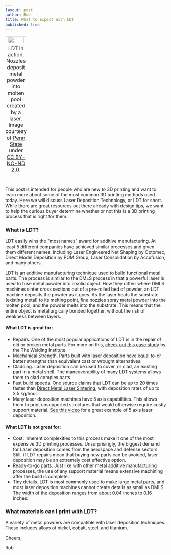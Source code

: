```yaml
--- 
layout: post
author: Rob
title: What to Expect With LDT
published: true
---
```

<table class="image" style="margin: auto;">
  <caption align="bottom">LDT in action. Nozzles deposit metal powder into molten pool created by a laser. Image courtesy of <a href="https://www.flickr.com/photos/wallyg/4952753283/in/photolist-7rpGMh-7cMgdr-ekULc-8xE9Xx-nzWpw4-8xE9ZZ-dxJz1G-4Xu4m4-4Xu49v-ekSP3-8xE9U8-8xHmuE-amQfMU-dxJyYs-amMqbH-8xHbYS-8xEj7t-8xE9RK-kHQqk/" target="_blank">Penn State</a> under <a href="https://creativecommons.org/licenses/by-nc-nd/2.0/legalcode" target="_blank">CC BY-NC-ND 2.0</a>.</caption>
  <tr><td>
  <img src="https://s3.amazonaws.com/supplybetter_images/Blog+Images/Laser+Deposition.jpg" width="100%">
</td></tr></table>
<br>

<p>This post is intended for people who are new to 3D printing and want to learn more about some of the most common 3D printing methods used today. Here we will discuss Laser Deposition Technology, or LDT for short. While there are great resources out there already with design tips, we want to help the curious buyer determine whether or not this is a 3D printing process that is right for them.</p>

<h3>What is LDT?</h3>
<p>LDT easily wins the "most names" award for additive manufacturing. At least 5 different companies have achieved similar processes and given them different names, including Laser Engineered Net Shaping by Optomec, Direct Model Deposition by POM Group, Laser Consolidation by Accufusion, and many others.</p>
<p>LDT is an additive manufacturing technique used to build functional metal parts. The process is similar to the DMLS process in that a powerful laser is used to fuse metal powder into a solid object. How they differ: where DMLS machines sinter cross sections out of a pre-rolled bed of powder, an LDT machine deposits the powder as it goes. As the laser heats the substrate (existing metal) to its melting point, fine nozzles spray metal powder into the molten pool, and the powder melts into the substrate. This means that the entire object is metallurgically bonded together, without the risk of weakness between layers.</p>


<h4>What LDT is great for:</h4>
<ul>  
  <li>Repairs. One of the most popular applications of LDT is in the repair of old or broken metal parts. For more on this, <a href="http://www.twi-global.com/news-events/case-studies/innovative-additive-laser-repair-technology-used-in-restoration-of-iconic-ww2-spitfire-aircraft-557/" target="_blank">check out this case study</a> by the The Welding Institute.</li>
  <li>Mechanical Strength. Parts built with laser deposition have equal to-or better strengths than equivalent cast or wrought alternatives.</li>
  <li>Cladding. Laser deposition can be used to cover, or clad, an existing part in a metal shell. The maneuverability of many LDT systems allows them to clad complex parts.</li>
  <li>Fast build speeds. <a href="http://www.3dprinterworld.com/article/giveth-and-taketh-away-cnc-milling-and-additive-laser-deposition-one-cycle" target="_blank">One source</a> claims that LDT can be up to 20 times faster than <a href="https://www.supplybetter.com/blog/what-to-expect-with-dmls.html" target="_blank">Direct Metal Laser Sintering</a>, with deposition rates of up to 3.5 kg/hour.</li>
  <li>Many laser deposition machines have 5 axis capabilities. This allows them to print unsupported structures that would otherwise require costly support material. <a href="https://www.youtube.com/watch?v=s9IdZ2pI5dA" target= "blank">See this video</a> for a great example of 5 axis laser deposition.</li>
</ul>
  
<h4>What LDT is not great for:</h4>
<ul> 
  <li>Cost. Inherent complexities to this process make it one of the most expensive 3D printing processes. Unsurprisingly, the biggest demand for Laser deposition comes from the aerospace and defense sectors. Still, if LDT repairs mean that buying new parts can be avoided, laser deposition may be an extremely cost effective option.</li>
  <li>Ready-to-go parts. Just like with other metal additive manufacturing processes, the use of any support material means extensive machining after the build is complete.</li>
  <li>Tiny details. LDT is most commonly used to make large metal parts, and most laser deposition machines cannot create details as small as DMLS. <a href="http://www.rpm-innovations.com/laser_deposition_technology" target="_blank">The width</a> of the deposition ranges from about 0.04 inches to 0.16 inches.</li>
</ul>

<h3>What materials can I print with LDT?</h3>
<p>A variety of metal powders are compatible with laser deposition techniques. These includes alloys of nickel, cobalt, steel, and titanium.</p>

<p>Cheers,</p>
<p>Rob</p>